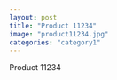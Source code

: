 ```yaml
---
layout: post
title: "Product 11234"
image: "product11234.jpg"
categories: "category1"
---
```

Product 11234
